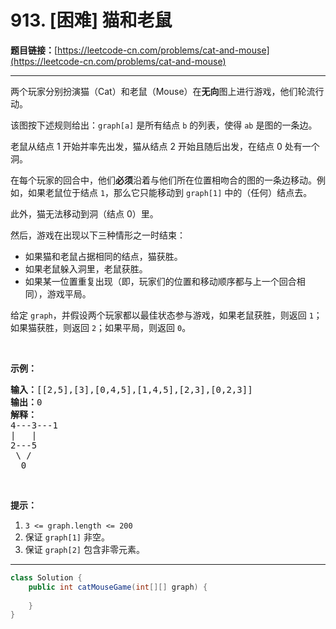 # 913. [困难] 猫和老鼠

**题目链接：**[https://leetcode-cn.com/problems/cat-and-mouse](https://leetcode-cn.com/problems/cat-and-mouse)

---

<div class="content__1Y2H">
 <div class="notranslate">
  <p>两个玩家分别扮演猫（Cat）和老鼠（Mouse）在<strong>无向</strong>图上进行游戏，他们轮流行动。</p> 
  <p>该图按下述规则给出：<code>graph[a]</code>&nbsp;是所有结点 <code>b</code> 的列表，使得 <code>ab</code> 是图的一条边。</p> 
  <p>老鼠从结点 1 开始并率先出发，猫从结点 2 开始且随后出发，在结点 0 处有一个洞。</p> 
  <p>在每个玩家的回合中，他们<strong>必须</strong>沿着与他们所在位置相吻合的图的一条边移动。例如，如果老鼠位于结点 <code>1</code>，那么它只能移动到&nbsp;<code>graph[1]</code>&nbsp;中的（任何）结点去。</p> 
  <p>此外，猫无法移动到洞（结点 0）里。</p> 
  <p>然后，游戏在出现以下三种情形之一时结束：</p> 
  <ul> 
   <li>如果猫和老鼠占据相同的结点，猫获胜。</li> 
   <li>如果老鼠躲入洞里，老鼠获胜。</li> 
   <li>如果某一位置重复出现（即，玩家们的位置和移动顺序都与上一个回合相同），游戏平局。</li> 
  </ul> 
  <p>给定&nbsp;<code>graph</code>，并假设两个玩家都以最佳状态参与游戏，如果老鼠获胜，则返回&nbsp;<code>1</code>；如果猫获胜，则返回 <code>2</code>；如果平局，则返回 <code>0</code>。</p> 
  <p>&nbsp;</p> 
  <ol> 
  </ol> 
  <p><strong>示例：</strong></p> 
  <pre class="language-text"><strong>输入：</strong>[[2,5],[3],[0,4,5],[1,4,5],[2,3],[0,2,3]]
<strong>输出：</strong>0
<strong>解释：</strong>
4---3---1
|&nbsp; &nbsp;|
2---5
&nbsp;\&nbsp;/
&nbsp; 0
</pre> 
  <p>&nbsp;</p> 
  <p><strong>提示：</strong></p> 
  <ol> 
   <li><code>3 &lt;= graph.length &lt;= 200</code></li> 
   <li>保证 <code>graph[1]</code>&nbsp;非空。</li> 
   <li>保证&nbsp;<code>graph[2]</code>&nbsp;包含非零元素。</li> 
  </ol> 
 </div>
</div>

---

```java
class Solution {
    public int catMouseGame(int[][] graph) {
        
    }
}
```